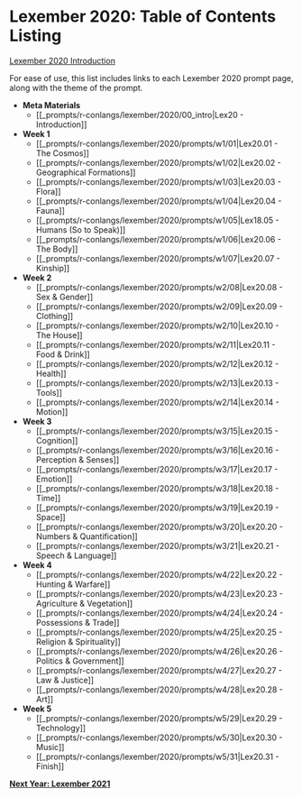 # Lexember 2020: Table of Contents Listing
[Lexember 2020 Introduction](_prompts/r-conlangs/lexember/2020/00_intro.md)

For ease of use, this list includes links to each Lexember 2020 prompt page, along with the theme of the prompt.

* **Meta Materials**
	* [[_prompts/r-conlangs/lexember/2020/00_intro|Lex20 - Introduction]]
* **Week 1**
	* [[_prompts/r-conlangs/lexember/2020/prompts/w1/01|Lex20.01 - The Cosmos]]
	* [[_prompts/r-conlangs/lexember/2020/prompts/w1/02|Lex20.02 - Geographical Formations]]
	* [[_prompts/r-conlangs/lexember/2020/prompts/w1/03|Lex20.03 - Flora]]
	* [[_prompts/r-conlangs/lexember/2020/prompts/w1/04|Lex20.04 - Fauna]]
	* [[_prompts/r-conlangs/lexember/2020/prompts/w1/05|Lex18.05 - Humans (So to Speak)]]
	* [[_prompts/r-conlangs/lexember/2020/prompts/w1/06|Lex20.06 - The Body]]
	* [[_prompts/r-conlangs/lexember/2020/prompts/w1/07|Lex20.07 - Kinship]]
* **Week 2**
	* [[_prompts/r-conlangs/lexember/2020/prompts/w2/08|Lex20.08 - Sex & Gender]]
	* [[_prompts/r-conlangs/lexember/2020/prompts/w2/09|Lex20.09 - Clothing]]
	* [[_prompts/r-conlangs/lexember/2020/prompts/w2/10|Lex20.10 - The House]]
	* [[_prompts/r-conlangs/lexember/2020/prompts/w2/11|Lex20.11 - Food & Drink]]
	* [[_prompts/r-conlangs/lexember/2020/prompts/w2/12|Lex20.12 - Health]]
	* [[_prompts/r-conlangs/lexember/2020/prompts/w2/13|Lex20.13 - Tools]]
	* [[_prompts/r-conlangs/lexember/2020/prompts/w2/14|Lex20.14 - Motion]]
* **Week 3**
	* [[_prompts/r-conlangs/lexember/2020/prompts/w3/15|Lex20.15 - Cognition]]
	* [[_prompts/r-conlangs/lexember/2020/prompts/w3/16|Lex20.16 - Perception & Senses]]
	* [[_prompts/r-conlangs/lexember/2020/prompts/w3/17|Lex20.17 - Emotion]]
	* [[_prompts/r-conlangs/lexember/2020/prompts/w3/18|Lex20.18 - Time]]
	* [[_prompts/r-conlangs/lexember/2020/prompts/w3/19|Lex20.19 - Space]]
	* [[_prompts/r-conlangs/lexember/2020/prompts/w3/20|Lex20.20 - Numbers & Quantification]]
	* [[_prompts/r-conlangs/lexember/2020/prompts/w3/21|Lex20.21 - Speech & Language]]
* **Week 4**
	* [[_prompts/r-conlangs/lexember/2020/prompts/w4/22|Lex20.22 - Hunting & Warfare]]
	* [[_prompts/r-conlangs/lexember/2020/prompts/w4/23|Lex20.23 - Agriculture & Vegetation]]
	* [[_prompts/r-conlangs/lexember/2020/prompts/w4/24|Lex20.24 - Possessions & Trade]]
	* [[_prompts/r-conlangs/lexember/2020/prompts/w4/25|Lex20.25 - Religion & Spirituality]]
	* [[_prompts/r-conlangs/lexember/2020/prompts/w4/26|Lex20.26 - Politics & Government]]
	* [[_prompts/r-conlangs/lexember/2020/prompts/w4/27|Lex20.27 - Law & Justice]]
	* [[_prompts/r-conlangs/lexember/2020/prompts/w4/28|Lex20.28 - Art]]
* **Week 5**
	* [[_prompts/r-conlangs/lexember/2020/prompts/w5/29|Lex20.29 - Technology]]
	* [[_prompts/r-conlangs/lexember/2020/prompts/w5/30|Lex20.30 - Music]]
	* [[_prompts/r-conlangs/lexember/2020/prompts/w5/31|Lex20.31 - Finish]]

**[Next Year: Lexember 2021](../2020/toc_lex21.md)**
